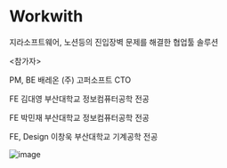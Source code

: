# Workwith
지라소프트웨어, 노션등의 진입장벽 문제를 해결한 협업툴 솔루션




<참가자>

PM, BE     배레온 (주) 고퍼소프트 CTO

FE         김대영 부산대학교 정보컴퓨터공학 전공

FE         박민재 부산대학교 정보컴퓨터공학 전공

FE, Design 이창욱 부산대학교 기계공학 전공





![image](https://github.com/Leonheart0910/Workwith/assets/60617686/92cb4085-e5dd-46ce-8825-15a05f8d5ef8)
